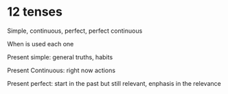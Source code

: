 # 12 tenses

Simple, continuous, perfect, perfect continuous 

When is used each one

Present simple: general truths, habits

Present Continuous: right now actions 

Present perfect: start in the past but still relevant, enphasis in the relevance 